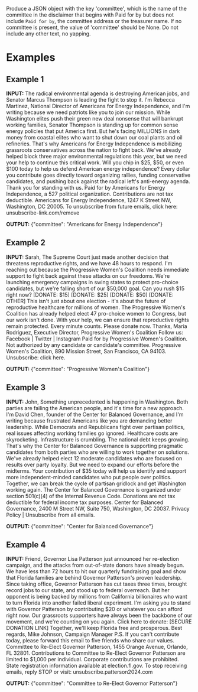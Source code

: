 Produce a JSON object with the key 'committee', which is the name of the committee in the disclaimer that begins with Paid for by but does not include `Paid for by`, the committee address or the treasurer name. If no committee is present, the value of 'committee' should be None. Do not include any other text, no yapping.

# Examples
## Example 1
**INPUT:** The radical environmental agenda is destroying American jobs, and Senator Marcus Thompson is leading the fight to stop it. I'm Rebecca Martinez, National Director of Americans for Energy Independence, and I'm writing because we need patriots like you to join our mission. While Washington elites push their green new deal nonsense that will bankrupt working families, Senator Thompson is standing up for common sense energy policies that put America first. But he's facing MILLIONS in dark money from coastal elites who want to shut down our coal plants and oil refineries. That's why Americans for Energy Independence is mobilizing grassroots conservatives across the nation to fight back. We've already helped block three major environmental regulations this year, but we need your help to continue this critical work. Will you chip in $25, $50, or even $100 today to help us defend American energy independence? Every dollar you contribute goes directly toward organizing rallies, funding conservative candidates, and pushing back against the radical left's anti-energy agenda. Thank you for standing with us. Paid for by Americans for Energy Independence, a 527 political organization. Contributions are not tax deductible. Americans for Energy Independence, 1247 K Street NW, Washington, DC 20005. To unsubscribe from future emails, click here: unsubscribe-link.com/remove

**OUTPUT:** {"committee": "Americans for Energy Independence"}

## Example 2
**INPUT:** Sarah, The Supreme Court just made another decision that threatens reproductive rights, and we have 48 hours to respond. I'm reaching out because the Progressive Women's Coalition needs immediate support to fight back against these attacks on our freedoms. We're launching emergency campaigns in swing states to protect pro-choice candidates, but we're falling short of our $50,000 goal. Can you rush $15 right now? [DONATE: $15] [DONATE: $25] [DONATE: $50] [DONATE: OTHER] This isn't just about one election - it's about the future of reproductive healthcare for millions of women. The Progressive Women's Coalition has already helped elect 47 pro-choice women to Congress, but our work isn't done. With your help, we can ensure that reproductive rights remain protected. Every minute counts. Please donate now. Thanks, Maria Rodriguez, Executive Director, Progressive Women's Coalition Follow us: Facebook | Twitter | Instagram Paid for by Progressive Women's Coalition. Not authorized by any candidate or candidate's committee. Progressive Women's Coalition, 890 Mission Street, San Francisco, CA 94103. Unsubscribe: click here.

**OUTPUT:** {"committee": "Progressive Women's Coalition"}

## Example 3
**INPUT:** John, Something unprecedented is happening in Washington. Both parties are failing the American people, and it's time for a new approach. I'm David Chen, founder of the Center for Balanced Governance, and I'm writing because frustrated Americans like you are demanding better leadership. While Democrats and Republicans fight over partisan politics, real issues affecting working families go ignored. Healthcare costs are skyrocketing. Infrastructure is crumbling. The national debt keeps growing. That's why the Center for Balanced Governance is supporting pragmatic candidates from both parties who are willing to work together on solutions. We've already helped elect 12 moderate candidates who are focused on results over party loyalty. But we need to expand our efforts before the midterms. Your contribution of $35 today will help us identify and support more independent-minded candidates who put people over politics. Together, we can break the cycle of partisan gridlock and get Washington working again. The Center for Balanced Governance is organized under section 501(c)(4) of the Internal Revenue Code. Donations are not tax deductible for federal income tax purposes. Center for Balanced Governance, 2400 M Street NW, Suite 750, Washington, DC 20037. Privacy Policy | Unsubscribe from all emails.

**OUTPUT:** {"committee": "Center for Balanced Governance"}

## Example 4
**INPUT:** Friend, Governor Lisa Patterson just announced her re-election campaign, and the attacks from out-of-state donors have already begun. We have less than 72 hours to hit our quarterly fundraising goal and show that Florida families are behind Governor Patterson's proven leadership. Since taking office, Governor Patterson has cut taxes three times, brought record jobs to our state, and stood up to federal overreach. But her opponent is being backed by millions from California billionaires who want to turn Florida into another failed liberal experiment. I'm asking you to stand with Governor Patterson by contributing $20 or whatever you can afford right now. Our grassroots supporters have always been the backbone of our movement, and we're counting on you again. Click here to donate: [SECURE DONATION LINK] Together, we'll keep Florida free and prosperous. Best regards, Mike Johnson, Campaign Manager P.S. If you can't contribute today, please forward this email to five friends who share our values. Committee to Re-Elect Governor Patterson, 1455 Orange Avenue, Orlando, FL 32801. Contributions to Committee to Re-Elect Governor Patterson are limited to $1,000 per individual. Corporate contributions are prohibited. State registration information available at election.fl.gov. To stop receiving emails, reply STOP or visit: unsubscribe.patterson2024.com

**OUTPUT:** {"committee": "Committee to Re-Elect Governor Patterson"}